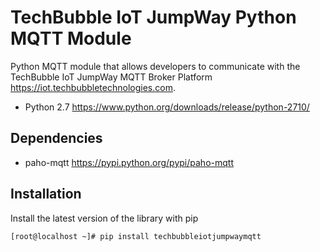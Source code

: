 TechBubble IoT JumpWay Python MQTT Module
============================================

Python MQTT module that allows developers to communicate with the TechBubble IoT JumpWay MQTT Broker
Platform <https://iot.techbubbletechnologies.com>.

-  Python 2.7 <https://www.python.org/downloads/release/python-2710/>


Dependencies
------------

-  paho-mqtt <https://pypi.python.org/pypi/paho-mqtt>

Installation
------------

Install the latest version of the library with pip

    [root@localhost ~]# pip install techbubbleiotjumpwaymqtt
